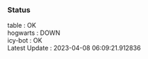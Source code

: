 ### Status


table : OK  
hogwarts : DOWN  
icy-bot : OK  
Latest Update : 2023-04-08 06:09:21.912836
